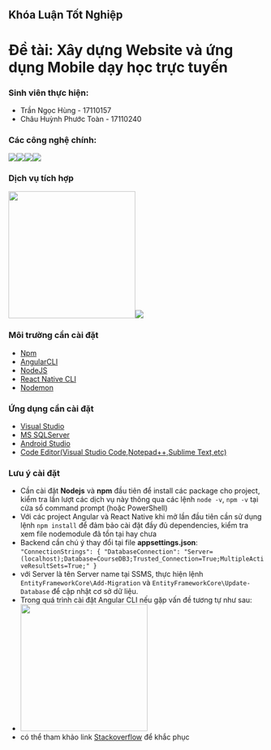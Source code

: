 ## Khóa Luận Tốt Nghiệp
# Đề tài: Xây dựng Website và ứng dụng Mobile dạy học trực tuyến
### Sinh viên thực hiện:
 - Trần Ngọc Hùng - 17110157
 - Châu Huỳnh Phước Toàn - 17110240
### Các công nghệ chính:
 <img src="https://tecnoinfluencia.com/images/skill/angular.png"><img src="https://img.stackshare.io/service/11331/asp.net-core.png"><img src="https://encrypted-tbn0.gstatic.com/images?q=tbn:ANd9GcRPw7e1oXI5SnkykpcQkyJR2ymbSMs0XS4dDuZojsvzV0rNP6k6nLkrLpMD0PMXVltIMxk&usqp=CAU"><img src="https://blog.sqlauthority.com/wp-content/uploads/2008/12/ssms.png">
### Dịch vụ tích hợp
 <img src="https://encrypted-tbn0.gstatic.com/images?q=tbn:ANd9GcQuE9FuOXpXVrii1YRbxD8QPtuMM75Fgd08e2OUooIKkpNl0uzLpmpt9H_IIBYeOctUSic&usqp=CAU" with=250 height=250><img src="https://uploads-ssl.webflow.com/604f786ed522e2678a3bfa51/60a100f7f6a610373446f9fb_PayPal.png">
### Môi trường cần cài đặt 
 - [Npm](https://docs.npmjs.com/downloading-and-installing-node-js-and-npm)
 - [AngularCLI](https://angular.io/)
 - [NodeJS](https://nodejs.org/en/)
 - [React Native CLI](https://reactnative.dev/docs/environment-setup)
 - [Nodemon](https://nodemon.io/)
### Ứng dụng cần cài đặt
 - [Visual Studio](https://visualstudio.microsoft.com/downloads/)
 - [MS SQLServer](https://www.microsoft.com/en-us/sql-server/sql-server-downloads)
 - [Android Studio](https://developer.android.com/studio)
 - [Code Editor(Visual Studio Code,Notepad++,Sublime Text,etc)](https://codelearn.io/sharing/top-10-code-editor-chat-cho-coder-nam-2020)
### Lưu ý cài đặt
 - Cần cài đặt **Nodejs** và **npm** đầu tiên để install các package cho project, kiểm tra lần lượt các dịch vụ này thông qua các lệnh ```node -v```, ```npm -v``` tại cửa sổ command prompt (hoặc PowerShell)
 - Với các project Angular và React Native khi mở lần đầu tiên cần sử dụng lệnh ```npm install``` để đảm bảo cài đặt đầy đủ dependencies, kiểm tra xem file nodemodule đã tồn tại hay chưa
 - Backend cần chú ý thay đổi tại file **appsettings.json**: ```"ConnectionStrings": {
    "DatabaseConnection": "Server=(localhost);Database=CourseDB3;Trusted_Connection=True;MultipleActiveResultSets=True;"
  }```
 - với Server là tên Server name tại SSMS, thực hiện lệnh ```EntityFrameworkCore\Add-Migration``` và ```EntityFrameworkCore\Update-Database``` để cập nhật cơ sở dữ liệu.
 - Trong quá trình cài đặt Angular CLI nếu gặp vấn đề tương tự như sau:
 - <img src="https://i.stack.imgur.com/XE4VY.png" with=250 height=250>
 - có thể tham khảo link [Stackoverflow](https://stackoverflow.com/questions/47670693/not-able-to-install-angular-cli-using-npm) để khắc phục
 
